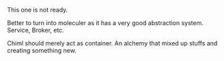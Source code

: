 This one is not ready.

Better to turn into moleculer as it has a very good abstraction system. Service, Broker, etc.

Chiml should merely act as container. An alchemy that mixed up stuffs and creating something new.

